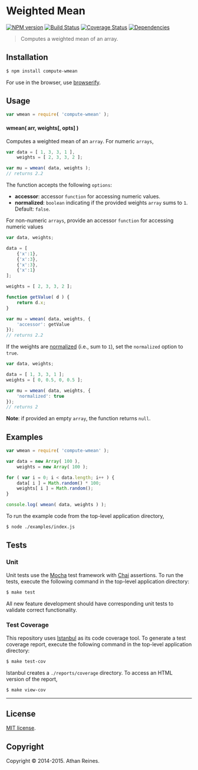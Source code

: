 Weighted Mean
===
[![NPM version][npm-image]][npm-url] [![Build Status][travis-image]][travis-url] [![Coverage Status][coveralls-image]][coveralls-url] [![Dependencies][dependencies-image]][dependencies-url]

> Computes a weighted mean of an array.


## Installation

``` bash
$ npm install compute-wmean
```

For use in the browser, use [browserify](https://github.com/substack/node-browserify).


## Usage

``` javascript
var wmean = require( 'compute-wmean' );
```


#### wmean( arr, weights[, opts] )

Computes a weighted mean of an `array`. For numeric `arrays`,

``` javascript
var data = [ 1, 3, 3, 1 ],
	weights = [ 2, 3, 3, 2 ];

var mu = wmean( data, weights );
// returns 2.2
```

The function accepts the following `options`:

*	__accessor__: accessor `function` for accessing numeric values.
*	__normalized__: `boolean` indicating if the provided weights `array` sums to `1`. Default: `false`.

For non-numeric `arrays`, provide an accessor `function` for accessing numeric values

``` javascript
var data, weights;

data = [
	{'x':1},
	{'x':3},
	{'x':3},
	{'x':1}
];

weights = [ 2, 3, 3, 2 ];

function getValue( d ) {
	return d.x;
}

var mu = wmean( data, weights, {
	'accessor': getValue
});
// returns 2.2
```

If the weights are [normalized](http://en.wikipedia.org/wiki/Normalization_(statistics)) (i.e., sum to `1`), set the `normalized` option to `true`.

``` javascript
var data, weights;

data = [ 1, 3, 3, 1 ];
weights = [ 0, 0.5, 0, 0.5 ];

var mu = wmean( data, weights, {
	'normalized': true
});
// returns 2
```


__Note__: if provided an empty `array`, the function returns `null`.




## Examples

``` javascript
var wmean = require( 'compute-wmean' );

var data = new Array( 100 ),
	weights = new Array( 100 );

for ( var i = 0; i < data.length; i++ ) {
	data[ i ] = Math.random() * 100;
	weights[ i ] = Math.random();
}

console.log( wmean( data, weights ) );
```

To run the example code from the top-level application directory,

``` bash
$ node ./examples/index.js
```


## Tests

### Unit

Unit tests use the [Mocha](http://mochajs.org) test framework with [Chai](http://chaijs.com) assertions. To run the tests, execute the following command in the top-level application directory:

``` bash
$ make test
```

All new feature development should have corresponding unit tests to validate correct functionality.


### Test Coverage

This repository uses [Istanbul](https://github.com/gotwarlost/istanbul) as its code coverage tool. To generate a test coverage report, execute the following command in the top-level application directory:

``` bash
$ make test-cov
```

Istanbul creates a `./reports/coverage` directory. To access an HTML version of the report,

``` bash
$ make view-cov
```



---
## License

[MIT license](http://opensource.org/licenses/MIT). 


## Copyright

Copyright &copy; 2014-2015. Athan Reines.


[npm-image]: http://img.shields.io/npm/v/compute-wmean.svg
[npm-url]: https://npmjs.org/package/compute-wmean

[travis-image]: http://img.shields.io/travis/compute-io/wmean/master.svg
[travis-url]: https://travis-ci.org/compute-io/wmean

[coveralls-image]: https://img.shields.io/coveralls/compute-io/wmean/master.svg
[coveralls-url]: https://coveralls.io/r/compute-io/wmean?branch=master

[dependencies-image]: http://img.shields.io/david/compute-io/wmean.svg
[dependencies-url]: https://david-dm.org/compute-io/wmean

[dev-dependencies-image]: http://img.shields.io/david/dev/compute-io/wmean.svg
[dev-dependencies-url]: https://david-dm.org/dev/compute-io/wmean

[github-issues-image]: http://img.shields.io/github/issues/compute-io/wmean.svg
[github-issues-url]: https://github.com/compute-io/wmean/issues
